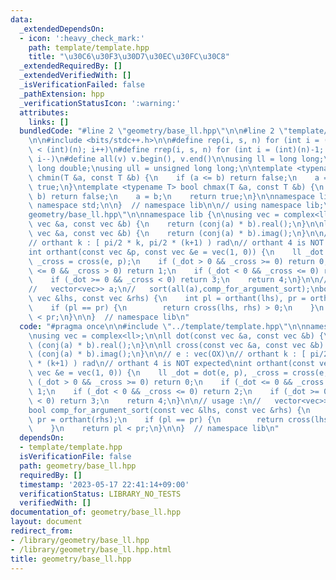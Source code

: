```yaml
---
data:
  _extendedDependsOn:
  - icon: ':heavy_check_mark:'
    path: template/template.hpp
    title: "\u30C6\u30F3\u30D7\u30EC\u30FC\u30C8"
  _extendedRequiredBy: []
  _extendedVerifiedWith: []
  _isVerificationFailed: false
  _pathExtension: hpp
  _verificationStatusIcon: ':warning:'
  attributes:
    links: []
  bundledCode: "#line 2 \"geometry/base_ll.hpp\"\n\n#line 2 \"template/template.hpp\"\
    \n\n#include <bits/stdc++.h>\n\n#define rep(i, s, n) for (int i = (int)(s); i\
    \ < (int)(n); i++)\n#define rrep(i, s, n) for (int i = (int)(n)-1; i >= (int)(s);\
    \ i--)\n#define all(v) v.begin(), v.end()\n\nusing ll = long long;\nusing ld =\
    \ long double;\nusing ull = unsigned long long;\n\ntemplate <typename T> bool\
    \ chmin(T &a, const T &b) {\n    if (a <= b) return false;\n    a = b;\n    return\
    \ true;\n}\ntemplate <typename T> bool chmax(T &a, const T &b) {\n    if (a >=\
    \ b) return false;\n    a = b;\n    return true;\n}\n\nnamespace lib {\n\nusing\
    \ namespace std;\n\n}  // namespace lib\n\n// using namespace lib;\n#line 4 \"\
    geometry/base_ll.hpp\"\n\nnamespace lib {\n\nusing vec = complex<ll>;\n\nll dot(const\
    \ vec &a, const vec &b) {\n    return (conj(a) * b).real();\n}\n\nll cross(const\
    \ vec &a, const vec &b) {\n    return (conj(a) * b).imag();\n}\n\n// e : vec(OX)\n\
    // orthant k : [ pi/2 * k, pi/2 * (k+1) ) rad\n// orthant 4 is NOT expected\n\
    int orthant(const vec &p, const vec &e = vec(1, 0)) {\n    ll _dot = dot(e, p),\
    \ _cross = cross(e, p);\n    if (_dot > 0 && _cross >= 0) return 0;\n    if (_dot\
    \ <= 0 && _cross > 0) return 1;\n    if (_dot < 0 && _cross <= 0) return 2;\n\
    \    if (_dot >= 0 && _cross < 0) return 3;\n    return 4;\n}\n\n// usage :\n\
    //   vector<vec>> a;\n//   sort(all(a),comp_for_argument_sort);\nbool comp_for_argument_sort(const\
    \ vec &lhs, const vec &rhs) {\n    int pl = orthant(lhs), pr = orthant(rhs);\n\
    \    if (pl == pr) {\n        return cross(lhs, rhs) > 0;\n    }\n    return pl\
    \ < pr;\n}\n\n}  // namespace lib\n"
  code: "#pragma once\n\n#include \"../template/template.hpp\"\n\nnamespace lib {\n\
    \nusing vec = complex<ll>;\n\nll dot(const vec &a, const vec &b) {\n    return\
    \ (conj(a) * b).real();\n}\n\nll cross(const vec &a, const vec &b) {\n    return\
    \ (conj(a) * b).imag();\n}\n\n// e : vec(OX)\n// orthant k : [ pi/2 * k, pi/2\
    \ * (k+1) ) rad\n// orthant 4 is NOT expected\nint orthant(const vec &p, const\
    \ vec &e = vec(1, 0)) {\n    ll _dot = dot(e, p), _cross = cross(e, p);\n    if\
    \ (_dot > 0 && _cross >= 0) return 0;\n    if (_dot <= 0 && _cross > 0) return\
    \ 1;\n    if (_dot < 0 && _cross <= 0) return 2;\n    if (_dot >= 0 && _cross\
    \ < 0) return 3;\n    return 4;\n}\n\n// usage :\n//   vector<vec>> a;\n//   sort(all(a),comp_for_argument_sort);\n\
    bool comp_for_argument_sort(const vec &lhs, const vec &rhs) {\n    int pl = orthant(lhs),\
    \ pr = orthant(rhs);\n    if (pl == pr) {\n        return cross(lhs, rhs) > 0;\n\
    \    }\n    return pl < pr;\n}\n\n}  // namespace lib\n"
  dependsOn:
  - template/template.hpp
  isVerificationFile: false
  path: geometry/base_ll.hpp
  requiredBy: []
  timestamp: '2023-05-17 22:41:14+09:00'
  verificationStatus: LIBRARY_NO_TESTS
  verifiedWith: []
documentation_of: geometry/base_ll.hpp
layout: document
redirect_from:
- /library/geometry/base_ll.hpp
- /library/geometry/base_ll.hpp.html
title: geometry/base_ll.hpp
---
```

